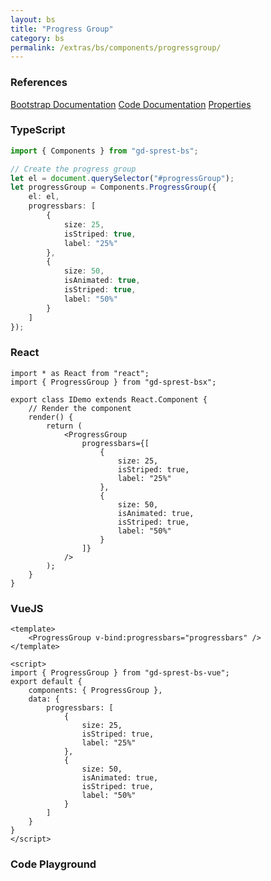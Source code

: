 ```yaml
---
layout: bs
title: "Progress Group"
category: bs
permalink: /extras/bs/components/progressgroup/
---
```


### References

<div class="bs">
    <div class="list-group">
        <a class="list-group-item list-group-item-action" href="https://getbootstrap.com/docs/4.4/components/progress/#multiple-bars">Bootstrap Documentation</a>
        <a class="list-group-item list-group-item-action" href="/docs/sprest-bs/modules/_components_progressgroup_d_.html">Code Documentation</a>
        <a class="list-group-item list-group-item-action" href="/docs/sprest-bs/interfaces/_components_progressgroup_d_.iprogressgroupprops.html">Properties</a>
    </div>
</div>

### TypeScript

```ts
import { Components } from "gd-sprest-bs";

// Create the progress group
let el = document.querySelector("#progressGroup");
let progressGroup = Components.ProgressGroup({
    el: el,
    progressbars: [
        {
            size: 25,
            isStriped: true,
            label: "25%"
        },
        {
            size: 50,
            isAnimated: true,
            isStriped: true,
            label: "50%"
        }
    ]
});
```

### React

```tsx
import * as React from "react";
import { ProgressGroup } from "gd-sprest-bsx";

export class IDemo extends React.Component {
    // Render the component
    render() {
        return (
            <ProgressGroup
                progressbars={[
                    {
                        size: 25,
                        isStriped: true,
                        label: "25%"
                    },
                    {
                        size: 50,
                        isAnimated: true,
                        isStriped: true,
                        label: "50%"
                    }
                ]}
            />
        );
    }
}
```

### VueJS

```vue
<template>
    <ProgressGroup v-bind:progressbars="progressbars" />
</template>

<script>
import { ProgressGroup } from "gd-sprest-bs-vue";
export default {
    components: { ProgressGroup },
    data: {
        progressbars: [
            {
                size: 25,
                isStriped: true,
                label: "25%"
            },
            {
                size: 50,
                isAnimated: true,
                isStriped: true,
                label: "50%"
            }
        ]
    }
}
</script>
```

### Code Playground

<div id="playground" class="bs"></div>
<script type="text/javascript">
    // Wait for the page to load
    window.addEventListener("load", function() {
        // Create the code editor
        var editor = CodeEditor(document.getElementById("playground"), true, [
            '// Create the progress group bar',
            'Components.ProgressGroup({',
            '\tel: app,',
            '\tprogressbars: [',
            '\t\t{',
            '\t\t\tsize: 25,',
            '\t\t\tisStriped: true,',
            '\t\t\tlabel: "25%"',
            '\t\t},',
            '\t\t{',
            '\t\t\tsize: 50,',
            '\t\t\tisAnimated: true,',
            '\t\t\tisStriped: true,',
            '\t\t\tlabel: "50%"',
            '\t\t}',
            '\t]',
            '});'
        ].join('\n'));
    });
</script>